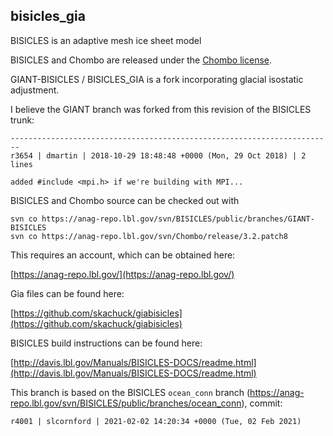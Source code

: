 ## bisicles_gia

BISICLES is an adaptive mesh ice sheet model

BISICLES and Chombo are released under the [Chombo license](LICENSE).

GIANT-BISICLES / BISICLES_GIA is a fork incorporating
glacial isostatic adjustment.

I believe the GIANT branch was forked from this revision of the BISICLES trunk:

```
------------------------------------------------------------------------
r3654 | dmartin | 2018-10-29 18:48:48 +0000 (Mon, 29 Oct 2018) | 2 lines
 
added #include <mpi.h> if we're building with MPI...
```

BISICLES and Chombo source can be checked out with

```
svn co https://anag-repo.lbl.gov/svn/BISICLES/public/branches/GIANT-BISICLES
svn co https://anag-repo.lbl.gov/svn/Chombo/release/3.2.patch8
```

This requires an account, which can be obtained here:

[https://anag-repo.lbl.gov/](https://anag-repo.lbl.gov/)

Gia files can be found here:

[https://github.com/skachuck/giabisicles](https://github.com/skachuck/giabisicles)

BISICLES build instructions can be found here:

[http://davis.lbl.gov/Manuals/BISICLES-DOCS/readme.html](http://davis.lbl.gov/Manuals/BISICLES-DOCS/readme.html)

This branch is based on the BISICLES `ocean_conn` branch (https://anag-repo.lbl.gov/svn/BISICLES/public/branches/ocean_conn), commit:

```
r4001 | slcornford | 2021-02-02 14:20:34 +0000 (Tue, 02 Feb 2021)
```
